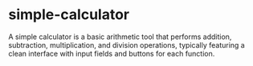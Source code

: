 # simple-calculator
A simple calculator is a basic arithmetic tool that performs addition, subtraction, multiplication, and division operations, typically featuring a clean interface with input fields and buttons for each function.
